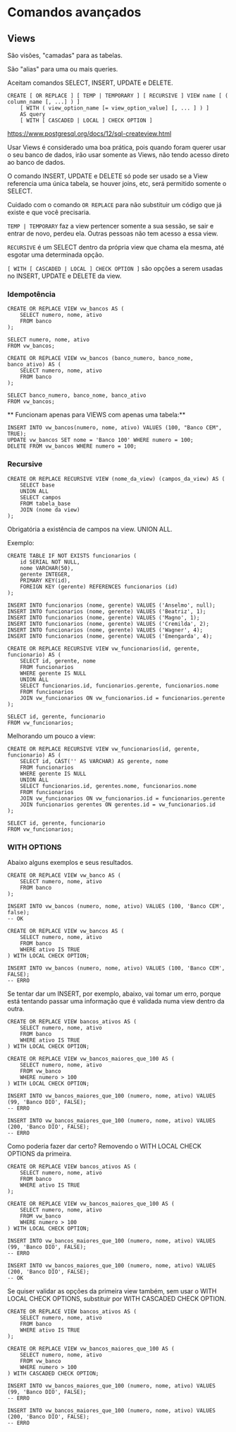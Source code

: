 # Comandos avançados

## Views

São visões, "camadas" para as tabelas.

São "alias" para uma ou mais queries.

Aceitam comandos SELECT, INSERT, UPDATE e DELETE.

```
CREATE [ OR REPLACE ] [ TEMP | TEMPORARY ] [ RECURSIVE ] VIEW name [ ( column_name [, ...] ) ]
    [ WITH ( view_option_name [= view_option_value] [, ... ] ) ]
    AS query
    [ WITH [ CASCADED | LOCAL ] CHECK OPTION ]
```

https://www.postgresql.org/docs/12/sql-createview.html

Usar Views é considerado uma boa prática, pois quando foram querer usar o seu banco de dados, irão usar somente as Views, não tendo acesso direto ao banco de dados.

O comando INSERT, UPDATE e DELETE só pode ser usado se a View referencia uma única tabela, se houver joins, etc, será permitido somente o SELECT.

Cuidado com o comando `OR REPLACE` para não substituir um código que já existe e que você precisaria.

`TEMP | TEMPORARY` faz a view pertencer somente a sua sessão, se sair e entrar de novo, perdeu ela. Outras pessoas não tem acesso a essa view.

`RECURSIVE` é um SELECT dentro da própria view que chama ela mesma, até esgotar uma determinada opção.

`[ WITH [ CASCADED | LOCAL ] CHECK OPTION ]` são opções a serem usadas no INSERT, UPDATE e DELETE da view.

### Idempotência

```
CREATE OR REPLACE VIEW vw_bancos AS (
    SELECT numero, nome, ativo
    FROM banco
);

SELECT numero, nome, ativo
FROM vw_bancos;
```

```
CREATE OR REPLACE VIEW vw_bancos (banco_numero, banco_nome, banco_ativo) AS (
    SELECT numero, nome, ativo
    FROM banco
);

SELECT banco_numero, banco_nome, banco_ativo
FROM vw_bancos;
```

** Funcionam apenas para VIEWS com apenas uma tabela:**

```
INSERT INTO vw_bancos(numero, nome, ativo) VALUES (100, "Banco CEM", TRUE);
UPDATE vw_bancos SET nome = 'Banco 100' WHERE numero = 100;
DELETE FROM vw_bancos WHERE numero = 100;
```

### Recursive

```
CREATE OR REPLACE RECURSIVE VIEW (nome_da_view) (campos_da_view) AS (
    SELECT base
    UNION ALL
    SELECT campos
    FROM tabela_base
    JOIN (nome da view)
);
```

Obrigatória a existência de campos na view.
UNION ALL.

Exemplo:

```
CREATE TABLE IF NOT EXISTS funcionarios (
    id SERIAL NOT NULL,
    nome VARCHAR(50),
    gerente INTEGER,
    PRIMARY KEY(id),
    FOREIGN KEY (gerente) REFERENCES funcionarios (id)
);

INSERT INTO funcionarios (nome, gerente) VALUES ('Anselmo', null);
INSERT INTO funcionarios (nome, gerente) VALUES ('Beatriz', 1);
INSERT INTO funcionarios (nome, gerente) VALUES ('Magno', 1);
INSERT INTO funcionarios (nome, gerente) VALUES ('Cremilda', 2);
INSERT INTO funcionarios (nome, gerente) VALUES ('Wagner', 4);
INSERT INTO funcionarios (nome, gerente) VALUES ('Emengarda', 4);

CREATE OR REPLACE RECURSIVE VIEW vw_funcionarios(id, gerente, funcionario) AS (
    SELECT id, gerente, nome
    FROM funcionarios
    WHERE gerente IS NULL
    UNION ALL
    SELECT funcionarios.id, funcionarios.gerente, funcionarios.nome
    FROM funcionarios
    JOIN vw_funcionarios ON vw_funcionarios.id = funcionarios.gerente
);

SELECT id, gerente, funcionario
FROM vw_funcionarios;
```

Melhorando um pouco a view:

```
CREATE OR REPLACE RECURSIVE VIEW vw_funcionarios(id, gerente, funcionario) AS (
    SELECT id, CAST('' AS VARCHAR) AS gerente, nome
    FROM funcionarios
    WHERE gerente IS NULL
    UNION ALL
    SELECT funcionarios.id, gerentes.nome, funcionarios.nome
    FROM funcionarios
    JOIN vw_funcionarios ON vw_funcionarios.id = funcionarios.gerente
    JOIN funcionarios gerentes ON gerentes.id = vw_funcionarios.id
);

SELECT id, gerente, funcionario
FROM vw_funcionarios;
```

### WITH OPTIONS

Abaixo alguns exemplos e seus resultados.

```
CREATE OR REPLACE VIEW vw_banco AS (
    SELECT numero, nome, ativo
    FROM banco
);

INSERT INTO vw_bancos (numero, nome, ativo) VALUES (100, 'Banco CEM', false);
-- OK

CREATE OR REPLACE VIEW vw_bancos AS (
    SELECT numero, nome, ativo
    FROM banco
    WHERE ativo IS TRUE
) WITH LOCAL CHECK OPTION;

INSERT INTO vw_bancos (numero, nome, ativo) VALUES (100, 'Banco CEM', FALSE);
-- ERRO
```

Se tentar dar um INSERT, por exemplo, abaixo, vai tomar um erro, porque está tentando passar uma informação que é validada numa view dentro da outra.

```
CREATE OR REPLACE VIEW bancos_ativos AS (
    SELECT numero, nome, ativo
    FROM banco
    WHERE ativo IS TRUE
) WITH LOCAL CHECK OPTION;

CREATE OR REPLACE VIEW vw_bancos_maiores_que_100 AS (
    SELECT numero, nome, ativo
    FROM vw_banco
    WHERE numero > 100
) WITH LOCAL CHECK OPTION;

INSERT INTO vw_bancos_maiores_que_100 (numero, nome, ativo) VALUES (99, 'Banco DIO', FALSE);
-- ERRO

INSERT INTO vw_bancos_maiores_que_100 (numero, nome, ativo) VALUES (200, 'Banco DIO', FALSE);
-- ERRO
```

Como poderia fazer dar certo? Removendo o WITH LOCAL CHECK OPTIONS da primeira.

```
CREATE OR REPLACE VIEW bancos_ativos AS (
    SELECT numero, nome, ativo
    FROM banco
    WHERE ativo IS TRUE
);

CREATE OR REPLACE VIEW vw_bancos_maiores_que_100 AS (
    SELECT numero, nome, ativo
    FROM vw_banco
    WHERE numero > 100
) WITH LOCAL CHECK OPTION;

INSERT INTO vw_bancos_maiores_que_100 (numero, nome, ativo) VALUES (99, 'Banco DIO', FALSE);
-- ERRO

INSERT INTO vw_bancos_maiores_que_100 (numero, nome, ativo) VALUES (200, 'Banco DIO', FALSE);
-- OK
```

Se quiser validar as opções da primeira view também, sem usar o WITH LOCAL CHECK OPTIONS, substituir por WITH CASCADED CHECK OPTION.

```
CREATE OR REPLACE VIEW bancos_ativos AS (
    SELECT numero, nome, ativo
    FROM banco
    WHERE ativo IS TRUE
);

CREATE OR REPLACE VIEW vw_bancos_maiores_que_100 AS (
    SELECT numero, nome, ativo
    FROM vw_banco
    WHERE numero > 100
) WITH CASCADED CHECK OPTION;

INSERT INTO vw_bancos_maiores_que_100 (numero, nome, ativo) VALUES (99, 'Banco DIO', FALSE);
-- ERRO

INSERT INTO vw_bancos_maiores_que_100 (numero, nome, ativo) VALUES (200, 'Banco DIO', FALSE);
-- ERRO
```

